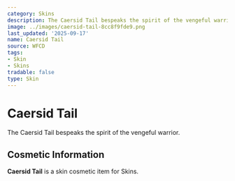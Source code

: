 ```yaml
---
category: Skins
description: The Caersid Tail bespeaks the spirit of the vengeful warrior.
image: ../images/caersid-tail-8cc8f9fde9.png
last_updated: '2025-09-17'
name: Caersid Tail
source: WFCD
tags:
- Skin
- Skins
tradable: false
type: Skin
---
```


# Caersid Tail

The Caersid Tail bespeaks the spirit of the vengeful warrior.

## Cosmetic Information

**Caersid Tail** is a skin cosmetic item for Skins.

